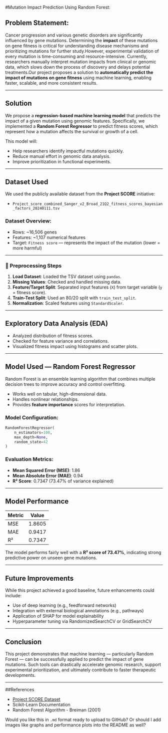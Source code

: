 #Mutation Impact Prediction Using Random Forest:

## Problem Statement:

Cancer progression and various genetic disorders are significantly influenced by gene mutations. Determining the **impact** of these mutations on gene fitness is critical for understanding disease mechanisms and prioritizing mutations for further study.However, experimental validation of every mutation is time-consuming and resource-intensive. Currently, researchers manually interpret mutation impacts from clinical or genomic data, which slows down the process of discovery and delays potential treatments.Our project proposes a solution to **automatically predict the impact of mutations on gene fitness** using machine learning, enabling faster, scalable, and more consistent results.

---

## Solution
We propose a **regression-based machine learning model** that predicts the impact of a given mutation using genomic features. Specifically, we implemented a **Random Forest Regressor** to predict fitness scores, which represent how a mutation affects the survival or growth of a cell.

This model will:
* Help researchers identify impactful mutations quickly.
* Reduce manual effort in genomic data analysis.
* Improve prioritization in functional experiments.

---
## Dataset Used

We used the publicly available dataset from the **Project SCORE** initiative:

* `Project_score_combined_Sanger_v2_Broad_21Q2_fitness_scores_bayesian_factors_20240111.tsv`

### Dataset Overview:
* Rows: \~16,506 genes
* Features: \~1,107 numerical features
* Target: `Fitness score` — represents the impact of the mutation (lower = more harmful)

---

### 🔹 Preprocessing Steps

1. **Load Dataset**: Loaded the TSV dataset using `pandas`.
2. **Missing Values**: Checked and handled missing data.
3. **Feature/Target Split**: Separated input features (`X`) from target variable (`y` = fitness score).
4. **Train-Test Split**: Used an 80/20 split with `train_test_split`.
5. **Normalization**: Scaled features using `StandardScaler`.

---

## Exploratory Data Analysis (EDA)

* Analyzed distribution of fitness scores.
* Checked for feature variance and correlations.
* Visualized fitness impact using histograms and scatter plots.

---

## Model Used — Random Forest Regressor

Random Forest is an ensemble learning algorithm that combines multiple decision trees to improve accuracy and control overfitting.
* Works well on tabular, high-dimensional data.
* Handles nonlinear relationships.
* Provides **feature importance** scores for interpretation.

### Model Configuration:

```python
RandomForestRegressor(
    n_estimators=100,
    max_depth=None,
    random_state=42
)
```

### Evaluation Metrics:

* **Mean Squared Error (MSE)**: 1.86
* **Mean Absolute Error (MAE)**: 0.94
* **R² Score**: 0.7347 (73.47% of variance explained)

---

##  Model Performance

| Metric | Value  |
| ------ | ------ |
| MSE    | 1.8605 |
| MAE    | 0.9417 |
| R²     | 0.7347 |

The model performs fairly well with a **R² score of 73.47%**, indicating strong predictive power on unseen gene mutations.

---
## Future Improvements

While this project achieved a good baseline, future enhancements could include:

* Use of deep learning (e.g., feedforward networks)
* Integration with external biological annotations (e.g., pathways)
* Application of SHAP for model explainability
* Hyperparameter tuning via RandomizedSearchCV or GridSearchCV

---
## Conclusion

This project demonstrates that machine learning — particularly Random Forest — can be successfully applied to predict the impact of gene mutations. Such tools can drastically accelerate genomic research, support experimental prioritization, and ultimately contribute to faster therapeutic developments.

---

##References

* [Project SCORE Dataset](https://score.depmap.sanger.ac.uk/)
* Scikit-Learn Documentation
* Random Forest Algorithm - Breiman (2001)

Would you like this in `.md` format ready to upload to GitHub? Or should I add images like graphs and performance plots into the README as well?
